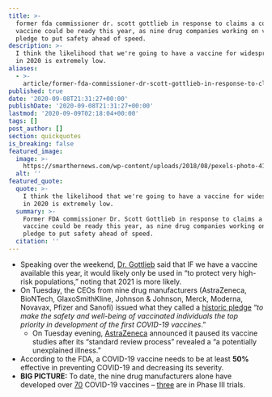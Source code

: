 ```yaml
---
title: >-
  former fda commissioner dr. scott gottlieb in response to claims a covid-19
  vaccine could be ready this year, as nine drug companies working on vaccines
  pledge to put safety ahead of speed.
description: >-
  I think the likelihood that we're going to have a vaccine for widespread use
  in 2020 is extremely low.
aliases:
  - >-
    article/former-fda-commissioner-dr-scott-gottlieb-in-response-to-claims-a-covid-19-vaccine-could-be-ready-this-year-perhaps-by-election-day-as-nine-drug-companies-working-on-vaccines-pledge-to-put-safety-f/
published: true
date: '2020-09-08T21:31:27+00:00'
publishDate: '2020-09-08T21:31:27+00:00'
lastmod: '2020-09-09T02:18:04+00:00'
tags: []
post_author: []
section: quickquotes
is_breaking: false
featured_image:
  image: >-
    https://smarthernews.com/wp-content/uploads/2018/08/pexels-photo-415816-e1586034030296.jpeg
  alt: ''
featured_quote:
  quote: >-
    I think the likelihood that we're going to have a vaccine for widespread use
    in 2020 is extremely low.
  summary: >-
    Former FDA commissioner Dr. Scott Gottlieb in response to claims a COVID-19
    vaccine could be ready this year, as nine drug companies working on vaccines
    pledge to put safety ahead of speed.
  citation: ''
---
```

*   Speaking over the weekend, [Dr. Gottlieb](\"https://www.cbsnews.com/news/transcript-scott-gottlieb-discusses-coronavirus-on-face-the-nation-september-6-2020/\") said that IF we have a vaccine available this year, it would likely only be used in “to protect very high-risk populations,” noting that 2021 is more likely.
*   On Tuesday, the CEOs from nine drug manufacturers (AstraZeneca, BioNTech, GlaxoSmithKline, Johnson & Johnson, Merck, Moderna, Novavax, Pfizer and Sanofi) issued what they called a [historic pledge](\"https://www.pfizer.com/news/press-release/press-release-detail/biopharma-leaders-unite-stand-science\") “_to make the safety and well-being of vaccinated individuals the top priority in development of the first COVID-19 vaccines_.”
    *   On Tuesday evening, [AstraZeneca](\"https://apnews.com/4239b8c69ba4b3703b2ca8c77810bf07\") announced it paused its vaccine studies after its “standard review process” revealed a “a potentially unexplained illness.”
*   According to the FDA, a COVID-19 vaccine needs to be at least **50%** effective in preventing COVID-19 and decreasing its severity.
*   **BIG PICTURE:** To date, the nine drug manufacturers alone have developed over [70](\"https://www.pfizer.com/news/press-release/press-release-detail/biopharma-leaders-unite-stand-science\") COVID-19 vaccines – [three](\"https://www.nytimes.com/interactive/2020/science/coronavirus-vaccine-tracker.html\") are in Phase III trials.